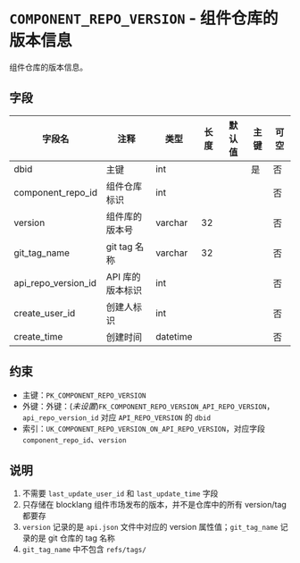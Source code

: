 # `COMPONENT_REPO_VERSION` - 组件仓库的版本信息

组件仓库的版本信息。

## 字段

| 字段名              | 注释             | 类型     | 长度 | 默认值 | 主键 | 可空 |
| ------------------- | ---------------- | -------- | ---- | ------ | ---- | ---- |
| dbid                | 主键             | int      |      |        | 是   | 否   |
| component_repo_id   | 组件仓库标识     | int      |      |        |      | 否   |
| version             | 组件库的版本号   | varchar  | 32   |        |      | 否   |
| git_tag_name        | git tag 名称     | varchar  | 32   |        |      | 否   |
| api_repo_version_id | API 库的版本标识 | int      |      |        |      | 否   |
| create_user_id      | 创建人标识       | int      |      |        |      | 否   |
| create_time         | 创建时间         | datetime |      |        |      | 否   |

## 约束

* 主键：`PK_COMPONENT_REPO_VERSION`
* 外键：外键：(*未设置*)`FK_COMPONENT_REPO_VERSION_API_REPO_VERSION`，`api_repo_version_id` 对应 `API_REPO_VERSION` 的 `dbid`
* 索引：`UK_COMPONENT_REPO_VERSION_ON_API_REPO_VERSION`，对应字段 `component_repo_id`、`version`

## 说明

1. 不需要 `last_update_user_id` 和 `last_update_time` 字段
2. 只存储在 blocklang 组件市场发布的版本，并不是仓库中的所有 version/tag 都要存
3. `version` 记录的是 `api.json` 文件中对应的 version 属性值；`git_tag_name` 记录的是 git 仓库的 tag 名称
4. `git_tag_name` 中不包含 `refs/tags/`
